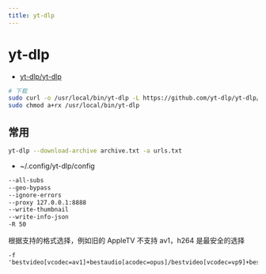 ```yaml
---
title: yt-dlp
---
```


# yt-dlp

- [yt-dlp/yt-dlp](https://github.com/yt-dlp/yt-dlp)

```bash
# 下载
sudo curl -o /usr/local/bin/yt-dlp -L https://github.com/yt-dlp/yt-dlp/releases/latest/download/yt-dlp
sudo chmod a+rx /usr/local/bin/yt-dlp
```

## 常用

```bash
yt-dlp --download-archive archive.txt -a urls.txt
```

- ~/.config/yt-dlp/config

```txt
--all-subs
--geo-bypass
--ignore-errors
--proxy 127.0.0.1:8888
--write-thumbnail
--write-info-json
-R 50
```

根据支持的格式选择，例如旧的 AppleTV 不支持 av1，h264 是最安全的选择

```
-f 'bestvideo[vcodec=av1]+bestaudio[acodec=opus]/bestvideo[vcodec=vp9]+bestaudio[acodec=opus]/bestvideo[ext=mp4]+bestaudio[ext=m4a]/best'
```

